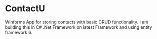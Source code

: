 # ContactU

Winforms App for storing contacts with basic CRUD functionality. I am building this in C# .Net Framework on latest Framework and using entity framework 6. 
